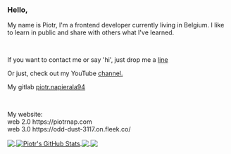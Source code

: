### Hello,

<p>My name is Piotr, I'm a frontend developer currently living in Belgium. 
I like to learn in public and share with others what I've learned.</p>
</br>
<p>If you want to contact me or say 'hi', just drop me a <a href="mailto:piotr.napierala94@gmail.com">line</a></p>
<p>Or just, check out my YouTube <a href="https://www.youtube.com/channel/UCjQS5rdafvKW72D4uM_-MUQ" target="_blank" rel="nofollow">channel.</a></p>
<p>My gitlab <a href="https://gitlab.com/piotr.napierala94" rel="nofollow" target="_blank">piotr.napierala94</a></p>
<br/>
<p>My website:<br/>
    web 2.0 https://piotrnap.com<br/>
    web 3.0 https://odd-dust-3117.on.fleek.co/
</p>

<a href="https://github.com/PiotrNap/PiotrNap">
  <img align="center" src="https://github-readme-stats.vercel.app/api/top-langs/?username=PiotrNap&hide=ruby,html&title_color=ccd6f6&text_color=8892b0&icon_color=e6a52b&bg_color=112554" />
</a>
<a href="https://github.com/PiotrNap/PiotrNap">
  <img align="center" src="https://github-readme-stats.vercel.app/api?username=PiotrNap&show_icons=true&line_height=27&count_private=true&title_color=ccd6f6&text_color=8892b0&icon_color=e6a52b&bg_color=112554" alt="Piotr's GitHub Stats" />
</a>

<a href="https://github.com/PiotrNap/piotr-website-v1">
  <img align="center" src="https://github-readme-stats.vercel.app/api/pin/?username=PiotrNap&repo=piotr-website-v1&title_color=ccd6f6&text_color=8892b0&icon_color=e6a52b&bg_color=112554" />
</a>


<a href="https://github.com/PiotrNap/ticket_market">
  <img align="center" src="https://github-readme-stats.vercel.app/api/pin/?username=PiotrNap&repo=ticket_market&title_color=ccd6f6&text_color=8892b0&icon_color=e6a52b&bg_color=112554" />
</a>   

